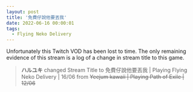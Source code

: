 ```yaml
---
layout: post
title: '免費仔說他要丟我'
date: 2022-06-16 00:00:01
tags:
  - Flying Neko Delivery
---
```


Unfortunately this Twitch VOD has been lost to time. The only remaining evidence of this stream is a log of a change in
stream title to this game.

> **ハルユキ** changed Stream Title to 免費仔說他要丟我 &#124; Playing Flying Neko Delivery &#124; 16/06 from ~~Yeejum kawaii &#124; Playing Path of Exile &#124; 12/06~~